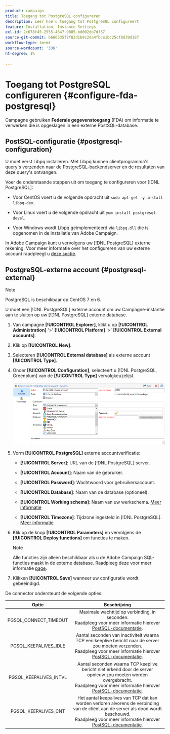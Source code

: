 ```yaml
---
product: campaign
title: Toegang tot PostgreSQL configureren
description: Leer hoe u toegang tot PostgreSQL configureert
feature: Installation, Instance Settings
exl-id: 2c678f45-2555-4647-9885-bd002db7df37
source-git-commit: b666535f7f82d1b8c2da4fbce1bc25cf8d39d187
workflow-type: tm+mt
source-wordcount: '336'
ht-degree: 1%

---
```


# Toegang tot PostgreSQL configureren {#configure-fda-postgresql}



Campagne gebruiken **Federale gegevenstoegang** (FDA) om informatie te verwerken die is opgeslagen in een externe PostSQL-database.

## PostSQL-configuratie {#postgresql-configuration}

U moet eerst Libpq installeren. Met Libpq kunnen clientprogramma&#39;s query&#39;s verzenden naar de PostgreSQL-backendserver en de resultaten van deze query&#39;s ontvangen.

Voer de onderstaande stappen uit om toegang te configureren voor [!DNL PostgreSQL]:

* Voor CentOS voert u de volgende opdracht uit `sudo apt-get -y install libpq-dev`.

* Voor Linux voert u de volgende opdracht uit `yum install postgresql-devel`.

* Voor Windows wordt Libpq geïmplementeerd via `libpq.dll` die is opgenomen in de installatie van Adobe Campaign.

In Adobe Campaign kunt u vervolgens uw [!DNL PostgreSQL] externe rekening. Voor meer informatie over het configureren van uw externe account raadpleegt u [deze sectie](#postgresql-external).

## PostgreSQL-externe account {#postgresql-external}

>[!NOTE]
>
> PostgreSQL is beschikbaar op CentOS 7 en 6.

U moet een [!DNL PostgreSQL] externe account om uw Campagne-instantie aan te sluiten op uw [!DNL PostgreSQL] externe database.

1. Van campagne **[!UICONTROL Explorer]**, klikt u op **[!UICONTROL Administration]** &#39;>&#39; **[!UICONTROL Platform]** &#39;>&#39; **[!UICONTROL External accounts]**.

1. Klik op **[!UICONTROL New]**.

1. Selecteren **[!UICONTROL External database]** als externe account **[!UICONTROL Type]**.

1. Onder **[!UICONTROL Configuration]**, selecteert u [!DNL PostgreSQL, Greenplum] van de **[!UICONTROL Type]** vervolgkeuzelijst.

   ![](assets/postgresql_1.png)

1. Vorm **[!UICONTROL PostgreSQL]** externe accountverificatie:

   * **[!UICONTROL Server]**: URL van de [!DNL PostgreSQL] server.

   * **[!UICONTROL Account]**: Naam van de gebruiker.

   * **[!UICONTROL Password]**: Wachtwoord voor gebruikersaccount.

   * **[!UICONTROL Database]**: Naam van de database (optioneel).

   * **[!UICONTROL Working schema]**: Naam van uw werkschema. [Meer informatie](https://www.postgresql.org/docs/current/ddl-schemas.html)

   * **[!UICONTROL Timezone]**: Tijdzone ingesteld in [!DNL PostgreSQL]. [Meer informatie](https://www.postgresql.org/docs/7.2/timezones.html)

1. Klik op de knop **[!UICONTROL Parameters]** en vervolgens de **[!UICONTROL Deploy functions]** om functies te maken.

   >[!NOTE]
   >
   >Alle functies zijn alleen beschikbaar als u de Adobe Campaign SQL-functies maakt in de externe database. Raadpleeg deze voor meer informatie [page](../../configuration/using/adding-additional-sql-functions.md).

1. Klikken **[!UICONTROL Save]** wanneer uw configuratie wordt gebeëindigd.

De connector ondersteunt de volgende opties:

| Optie | Beschrijving |
|:-:|:-:|
| PGSQL_CONNECT_TIMEOUT | Maximale wachttijd op verbinding, in seconden. <br>Raadpleeg voor meer informatie hierover [PostSQL-documentatie](https://www.postgresql.org/docs/12/libpq-connect.html#LIBPQ-CONNECT-CONNECT-TIMEOUT). |
| PGSQL_KEEPALIVES_IDLE | Aantal seconden van inactiviteit waarna TCP een keeplive bericht naar de server zou moeten verzenden. <br>Raadpleeg voor meer informatie hierover [PostSQL-documentatie](https://www.postgresql.org/docs/12/libpq-connect.html#LIBPQ-KEEPALIVES-IDLE). |
| PGSQL_KEEPALIVES_INTVL | Aantal seconden waarna TCP keeplive bericht niet erkend door de server opnieuw zou moeten worden overgebracht.  <br>Raadpleeg voor meer informatie hierover [PostSQL-documentatie](https://www.postgresql.org/docs/12/libpq-connect.html#LIBPQ-KEEPALIVES-INTERVAL). |
| PGSQL_KEEPALIVES_CNT | Het aantal keepalives van TCP dat kan worden verloren alvorens de verbinding van de cliënt aan de server als dood wordt beschouwd. <br>Raadpleeg voor meer informatie hierover [PostSQL-documentatie](https://www.postgresql.org/docs/12/libpq-connect.html#LIBPQ-KEEPALIVES-COUNT). |
